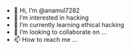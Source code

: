 - 👋 Hi, I’m @anamul7282
- 👀 I’m interested in hacking
- 🌱 I’m currently learning ethical hacking
- 💞️ I’m looking to collaborate on ...
- 📫 How to reach me ...

<!---
anamul7282/anamul7282 is a ✨ special ✨ repository because its `README.md` (this file) appears on your GitHub profile.
You can click the Preview link to take a look at your changes.
--->
